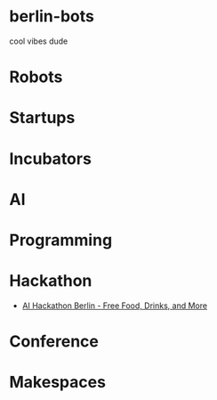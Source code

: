 # berlin-bots


cool vibes dude


# Robots

# Startups

# Incubators

# AI

# Programming

# Hackathon
 - [AI Hackathon Berlin - Free Food, Drinks, and More](https://www.eventbrite.de/e/ai-hackathon-berlin-free-food-drinks-and-more-tickets-53174719016?err=29)

# Conference

# Makespaces



